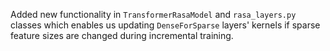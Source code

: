 Added new functionality in `TransformerRasaModel` and `rasa_layers.py` classes which enables us updating `DenseForSparse` layers' kernels if sparse feature sizes are changed during incremental training.
